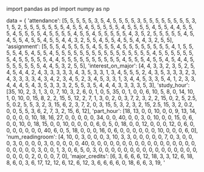 import pandas as pd
import numpy as np

data = {
    'attendance': [5, 5, 5, 5, 5, 3, 5, 4, 5, 5, 5, 5, 3, 5, 5, 5, 5, 5, 5, 5, 
                   5, 3, 1, 5, 2, 5, 5, 5, 5, 5, 5, 5, 4, 5, 5, 4, 5, 5, 5, 5, 
                   5, 4, 5, 5, 5, 5, 4, 5, 5, 4, 4, 5, 5, 5, 4, 5, 5, 5, 5, 4, 
                   5, 5, 5, 5, 4, 5, 5, 4, 5, 5, 5, 5, 5, 4, 3, 5, 2, 5, 5, 5, 
                   5, 5, 4, 5, 4, 5, 5, 4, 5, 5, 4, 5, 5, 4, 4, 3, 2, 5, 5, 4, 
                   5, 5, 4, 5, 5, 4, 4, 3, 2, 5, 5],
    'assignment': [5, 5, 5, 4, 5, 5, 5, 5, 4, 5, 5, 5, 4, 5, 5, 5, 5, 5, 5, 5, 
                   5, 4, 1, 5, 5, 5, 5, 4, 5, 4, 5, 5, 4, 5, 5, 5, 5, 5, 5, 5, 
                   5, 5, 5, 5, 5, 5, 5, 5, 5, 4, 5, 5, 5, 5, 5, 5, 5, 4, 5, 5, 
                   5, 5, 5, 4, 4, 5, 5, 5, 5, 5, 5, 5, 5, 5, 5, 4, 5, 5, 5, 4, 
                   5, 5, 4, 5, 4, 4, 5, 5, 5, 5, 5, 5, 5, 4, 4, 5, 3, 2, 5, 5],
    'interest_on_major': [4, 4, 3, 3, 2, 3, 5, 2, 5, 4, 5, 4, 4, 2, 4, 3, 3, 3, 3, 
                          3, 4, 3, 5, 3, 3, 1, 3, 4, 5, 5, 5, 2, 4, 3, 5, 3, 3, 3, 
                          2, 3, 4, 3, 3, 3, 3, 4, 3, 4, 2, 3, 4, 5, 2, 3, 4, 5, 3, 
                          3, 1, 3, 4, 4, 5, 3, 3, 5, 4, 1, 2, 3, 3, 4, 4, 4, 5, 4, 
                          3, 5, 3, 3, 3, 2, 5, 5, 3, 5, 4, 4, 4, 3, 3, 3, 3, 5, 3],
    'study_hour': [35, 10, 2, 3, 1, 3, 0, 7, 10, 3, 2, 6, 0, 1, 0, 5, 35, 0, 1, 
                   0, 0, 6, 10, 5, 8, 0, 14, 10, 1, 0, 10, 0, 15, 8, 2, 2, 15, 5, 
                   12, 2, 7, 1, 3, 0, 2, 0, 3, 7, 2, 3, 2, 2, 15, 0, 2, 5, 2.5, 
                   5, 0.2, 5, 5, 3, 2, 3, 15, 6, 2, 3, 7, 2, 0, 3, 15, 5, 3, 2, 
                   3, 2, 15, 2.5, 15, 3, 2, 0.2, 0, 0, 5, 5, 3, 6, 2, 7, 3, 2, 15, 
                   6, 12],
    'part_hour': [18, 13, 0, 0, 10, 0, 0, 9, 13, 14, 0, 0, 0, 0, 10, 18, 16, 27, 
                  0, 0, 0, 0, 0, 34, 0, 0, 40, 0, 0, 3, 0, 10, 0, 0, 15, 0, 6, 
                  0, 0, 10, 0, 18, 15, 0, 0, 10, 0, 0, 0, 0, 6, 0, 5, 0, 18, 0, 
                  0, 12, 0, 0, 0, 12, 0, 6, 0, 0, 0, 0, 0, 0, 0, 40, 6, 0, 5, 18, 
                  0, 0, 0, 16, 0, 6, 0, 0, 0, 0, 0, 0, 10, 0, 0, 0, 6, 0],
    'num_readingroom': [4, 10, 0, 3, 0, 0, 0, 3, 10, 3, 3, 0, 0, 0, 0, 0, 7, 0, 3, 
                        0, 0, 0, 3, 0, 0, 0, 0, 3, 0, 0, 0, 0, 0, 40, 0, 0, 0, 0, 
                        0, 0, 0, 0, 0, 0, 0, 0, 0, 0, 0, 0, 0, 0, 0, 0, 0, 0, 3, 
                        0, 0, 1, 3, 0, 6, 5, 0, 3, 0, 0, 0, 0, 0, 0, 0, 0, 0, 0, 
                        0, 0, 0, 0, 0, 0, 0, 0, 0, 0, 2, 0, 0, 0, 7, 0],
    'major_credits': [6, 3, 6, 6, 6, 12, 18, 3, 3, 12, 6, 18, 8, 6, 0, 3, 6, 17, 
                      12, 12, 6, 12, 6, 12, 3, 6, 6, 6, 6, 0, 18, 6, 6, 3, 19, 
                      '
